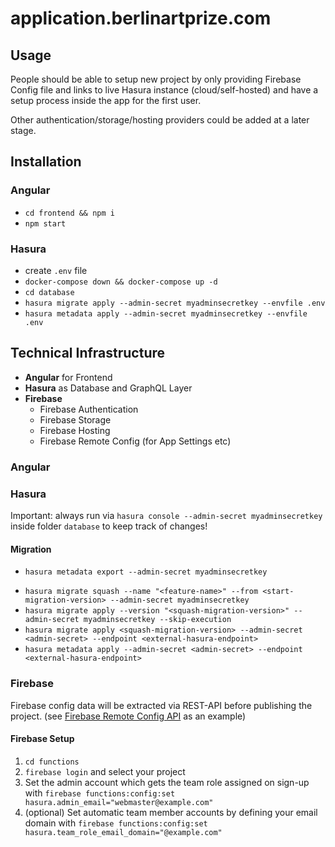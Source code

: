 # application.berlinartprize.com

## Usage

People should be able to setup new project by only providing Firebase Config file and links to live Hasura instance (cloud/self-hosted) and have a setup process inside the app for the first user.

Other authentication/storage/hosting providers could be added at a later stage.

## Installation

### Angular

- `cd frontend && npm i`
- `npm start`

### Hasura

- create `.env` file
- `docker-compose down && docker-compose up -d`
- `cd database`
- `hasura migrate apply --admin-secret myadminsecretkey --envfile .env`
- `hasura metadata apply --admin-secret myadminsecretkey --envfile .env`

## Technical Infrastructure

- **Angular** for Frontend
- **Hasura** as Database and GraphQL Layer
- **Firebase**
  - Firebase Authentication
  - Firebase Storage
  - Firebase Hosting
  - Firebase Remote Config (for App Settings etc)

### Angular

### Hasura

Important: always run via `hasura console --admin-secret myadminsecretkey` inside folder `database` to keep track of changes!

#### Migration

- `hasura metadata export --admin-secret myadminsecretkey`

<!-- - `hasura migrate create <MIGRATION_NAME> --admin-secret myadminsecretkey` -->

- `hasura migrate squash --name "<feature-name>" --from <start-migration-version> --admin-secret myadminsecretkey`
- `hasura migrate apply --version "<squash-migration-version>" --admin-secret myadminsecretkey --skip-execution`
- `hasura migrate apply <squash-migration-version> --admin-secret <admin-secret> --endpoint <external-hasura-endpoint>`
- `hasura metadata apply --admin-secret <admin-secret> --endpoint <external-hasura-endpoint>`

### Firebase

Firebase config data will be extracted via REST-API before publishing the project. (see [Firebase Remote Config API](https://firebase.google.com/docs/reference/remote-config/rest) as an example)

#### Firebase Setup

1. `cd functions`
2. `firebase login` and select your project
3. Set the admin account which gets the team role assigned on sign-up with `firebase functions:config:set hasura.admin_email="webmaster@example.com"`
4. (optional) Set automatic team member accounts by defining your email domain with `firebase functions:config:set hasura.team_role_email_domain="@example.com"`

